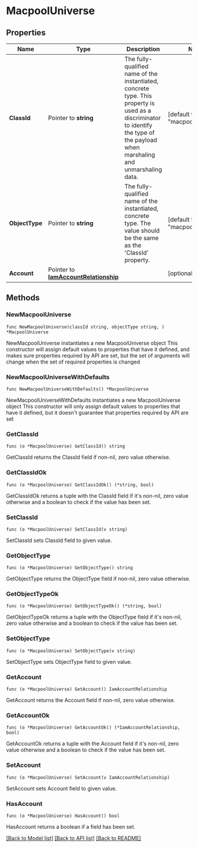 # MacpoolUniverse

## Properties

Name | Type | Description | Notes
------------ | ------------- | ------------- | -------------
**ClassId** | Pointer to **string** | The fully-qualified name of the instantiated, concrete type. This property is used as a discriminator to identify the type of the payload when marshaling and unmarshaling data. | [default to "macpool.Universe"]
**ObjectType** | Pointer to **string** | The fully-qualified name of the instantiated, concrete type. The value should be the same as the &#39;ClassId&#39; property. | [default to "macpool.Universe"]
**Account** | Pointer to [**IamAccountRelationship**](IamAccountRelationship.md) |  | [optional] 

## Methods

### NewMacpoolUniverse

`func NewMacpoolUniverse(classId string, objectType string, ) *MacpoolUniverse`

NewMacpoolUniverse instantiates a new MacpoolUniverse object
This constructor will assign default values to properties that have it defined,
and makes sure properties required by API are set, but the set of arguments
will change when the set of required properties is changed

### NewMacpoolUniverseWithDefaults

`func NewMacpoolUniverseWithDefaults() *MacpoolUniverse`

NewMacpoolUniverseWithDefaults instantiates a new MacpoolUniverse object
This constructor will only assign default values to properties that have it defined,
but it doesn't guarantee that properties required by API are set

### GetClassId

`func (o *MacpoolUniverse) GetClassId() string`

GetClassId returns the ClassId field if non-nil, zero value otherwise.

### GetClassIdOk

`func (o *MacpoolUniverse) GetClassIdOk() (*string, bool)`

GetClassIdOk returns a tuple with the ClassId field if it's non-nil, zero value otherwise
and a boolean to check if the value has been set.

### SetClassId

`func (o *MacpoolUniverse) SetClassId(v string)`

SetClassId sets ClassId field to given value.


### GetObjectType

`func (o *MacpoolUniverse) GetObjectType() string`

GetObjectType returns the ObjectType field if non-nil, zero value otherwise.

### GetObjectTypeOk

`func (o *MacpoolUniverse) GetObjectTypeOk() (*string, bool)`

GetObjectTypeOk returns a tuple with the ObjectType field if it's non-nil, zero value otherwise
and a boolean to check if the value has been set.

### SetObjectType

`func (o *MacpoolUniverse) SetObjectType(v string)`

SetObjectType sets ObjectType field to given value.


### GetAccount

`func (o *MacpoolUniverse) GetAccount() IamAccountRelationship`

GetAccount returns the Account field if non-nil, zero value otherwise.

### GetAccountOk

`func (o *MacpoolUniverse) GetAccountOk() (*IamAccountRelationship, bool)`

GetAccountOk returns a tuple with the Account field if it's non-nil, zero value otherwise
and a boolean to check if the value has been set.

### SetAccount

`func (o *MacpoolUniverse) SetAccount(v IamAccountRelationship)`

SetAccount sets Account field to given value.

### HasAccount

`func (o *MacpoolUniverse) HasAccount() bool`

HasAccount returns a boolean if a field has been set.


[[Back to Model list]](../README.md#documentation-for-models) [[Back to API list]](../README.md#documentation-for-api-endpoints) [[Back to README]](../README.md)


